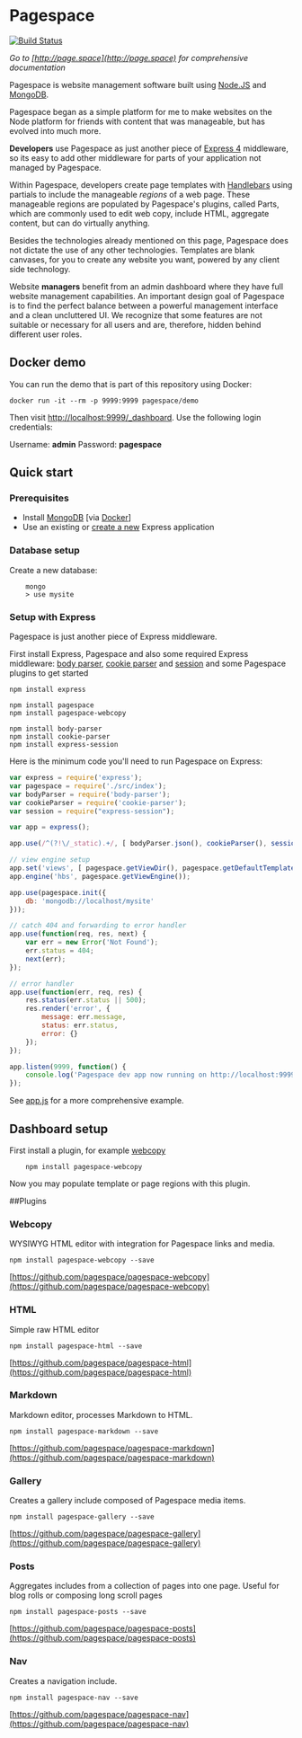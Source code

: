 Pagespace
=========

[![Build Status](https://travis-ci.org/pagespace/pagespace.svg?branch=master)](https://travis-ci.org/pagespace/pagespace)

*Go to [http://page.space](http://page.space) for comprehensive documentation*

Pagespace is website management software built using [Node.JS](https://nodejs.org/en/) and [MongoDB](https://www.mongodb.org/).

Pagespace began as a simple platform for me to make websites on the Node platform for friends with content that was 
manageable, but has evolved into much more.

__Developers__ use Pagespace as just another piece of [Express 4](http://expressjs.com/) middleware, so its easy to add 
other middleware for parts of your application not managed by Pagespace.

Within Pagespace, developers create page templates with [Handlebars](http://handlebarsjs.com/) using partials to include the 
manageable _regions_ of a web page. These manageable regions are populated by Pagespace's plugins, called Parts, which are 
commonly used to edit web copy, include HTML, aggregate content, but can do virtually anything.

Besides the technologies already mentioned on this page, Pagespace does not dictate the use of any other technologies.
Templates are blank canvases, for you to create any website you want, powered by any client side technology.

Website __managers__ benefit from an admin dashboard where they have full website management capabilities. An 
important design goal of Pagespace is to find the perfect balance between a powerful management interface and a clean
uncluttered UI. We recognize that some features are not suitable or necessary for all users and are, therefore,
hidden behind different user roles.
 
## Docker demo
You can run the demo that is part of this repository using Docker:

```
docker run -it --rm -p 9999:9999 pagespace/demo
```

Then visit [http://localhost:9999/_dashboard](http://localhost:9999/_dashboard). Use the following login credentials:

Username: **admin**
Password: **pagespace**

## Quick start

### Prerequisites

* Install [MongoDB](http://docs.mongodb.org/getting-started/shell/installation/) [via [Docker](https://hub.docker.com/_/mongo/)] 
* Use an existing or [create a new](http://expressjs.com/starter/generator.html) Express application

### Database setup

Create a new database:

```
    mongo
    > use mysite
```

### Setup with Express

Pagespace is just another piece of Express middleware.

First install Express, Pagespace and also some required Express middleware: [body parser](https://github.com/expressjs/body-parser), 
[cookie parser](https://github.com/expressjs/cookie-parser) and [session](https://github.com/expressjs/session)
and some Pagespace plugins to get started

```
npm install express

npm install pagespace
npm install pagespace-webcopy

npm install body-parser
npm install cookie-parser
npm install express-session
```

Here is the minimum code you'll need to run Pagespace on Express:

```javascript
var express = require('express');
var pagespace = require('./src/index');
var bodyParser = require('body-parser');
var cookieParser = require('cookie-parser');
var session = require("express-session");

var app = express();

app.use(/^(?!\/_static).+/, [ bodyParser.json(), cookieParser(), session({secret: process.env.SESSION_SECRET || 'foo'})]);

// view engine setup
app.set('views', [ pagespace.getViewDir(), pagespace.getDefaultTemplateDir() ]);
app.engine('hbs', pagespace.getViewEngine());

app.use(pagespace.init({
    db: 'mongodb://localhost/mysite'
}));

// catch 404 and forwarding to error handler
app.use(function(req, res, next) {
    var err = new Error('Not Found');
    err.status = 404;
    next(err);
});

// error handler
app.use(function(err, req, res) {
    res.status(err.status || 500);
    res.render('error', {
        message: err.message,
        status: err.status,
        error: {}
    });
});

app.listen(9999, function() {
    console.log('Pagespace dev app now running on http://localhost:9999');
});
```

See [app.js](./app.js) for a more comprehensive example.

## Dashboard setup

First install a plugin, for example [webcopy](https://github.com/pagespace/pagespace-webcopy)

```
    npm install pagespace-webcopy
```

Now you may populate template or page regions with this plugin.

##Plugins

### Webcopy

WYSIWYG HTML editor with integration for Pagespace links and media.

```
npm install pagespace-webcopy --save
```

[https://github.com/pagespace/pagespace-webcopy](https://github.com/pagespace/pagespace-webcopy)

### HTML

Simple raw HTML editor

```
npm install pagespace-html --save
```

[https://github.com/pagespace/pagespace-html](https://github.com/pagespace/pagespace-html)

### Markdown

Markdown editor, processes Markdown to HTML.

```
npm install pagespace-markdown --save
```

[https://github.com/pagespace/pagespace-markdown](https://github.com/pagespace/pagespace-markdown)

### Gallery

Creates a gallery include composed of Pagespace media items.

```
npm install pagespace-gallery --save
```

[https://github.com/pagespace/pagespace-gallery](https://github.com/pagespace/pagespace-gallery)

### Posts

Aggregates includes from a collection of pages into one page. Useful for blog rolls or composing long scroll pages

```
npm install pagespace-posts --save
```

[https://github.com/pagespace/pagespace-posts](https://github.com/pagespace/pagespace-posts)

### Nav

Creates a navigation include.

```
npm install pagespace-nav --save
```

[https://github.com/pagespace/pagespace-nav](https://github.com/pagespace/pagespace-nav)








